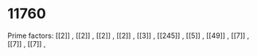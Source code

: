 # 11760

Prime factors: [[2]] , [[2]] , [[2]] , [[2]] , [[3]] , [[245]] , [[5]] , [[49]] , [[7]] , [[7]] , [[7]] , 
